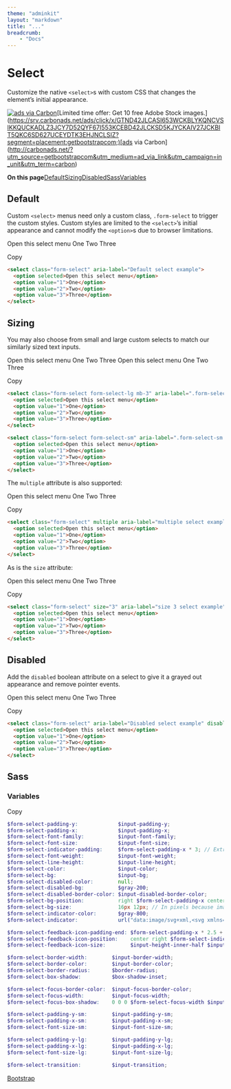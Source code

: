 ```yaml
---
theme: "adminkit"
layout: "markdown"
title: "..."
breadcrumb:
    - "Docs"
---
```


# Select

Customize the native `<select>`s with custom CSS that changes the element’s initial appearance.

[![ads via Carbon](https://cdn4.buysellads.net/uu/1/3386/1525189943-38523.png)](https://srv.carbonads.net/ads/click/x/GTND42JLCASI653WCKBLYKQNCVSIKKQUCKADLZ3JCY7D52QYF67I553KCEBD42JLCKSD5KJYCKAIV27JCKBIT5QKC6SD627UCEYDTK3EHJNCLSIZ?segment=placement:getbootstrapcom;)[Limited time offer: Get 10 free Adobe Stock images.](https://srv.carbonads.net/ads/click/x/GTND42JLCASI653WCKBLYKQNCVSIKKQUCKADLZ3JCY7D52QYF67I553KCEBD42JLCKSD5KJYCKAIV27JCKBIT5QKC6SD627UCEYDTK3EHJNCLSIZ?segment=placement:getbootstrapcom;)[ads via Carbon](http://carbonads.net/?utm_source=getbootstrapcom&utm_medium=ad_via_link&utm_campaign=in_unit&utm_term=carbon)

**On this page**[Default](https://getbootstrap.com/docs/5.0/forms/select/#default)[Sizing](https://getbootstrap.com/docs/5.0/forms/select/#sizing)[Disabled](https://getbootstrap.com/docs/5.0/forms/select/#disabled)[Sass](https://getbootstrap.com/docs/5.0/forms/select/#sass)[Variables](https://getbootstrap.com/docs/5.0/forms/select/#variables)

## Default

Custom `<select>` menus need only a custom class, `.form-select` to trigger the custom styles. Custom styles are limited to the `<select>`’s initial appearance and cannot modify the `<option>`s due to browser limitations.

  Open this select menu  One  Two  Three 

Copy

```html
<select class="form-select" aria-label="Default select example">
  <option selected>Open this select menu</option>
  <option value="1">One</option>
  <option value="2">Two</option>
  <option value="3">Three</option>
</select>
```

## Sizing

You may also choose from small and large custom selects to match our similarly sized text inputs.

  Open this select menu  One  Two  Three   Open this select menu  One  Two  Three 

Copy

```html
<select class="form-select form-select-lg mb-3" aria-label=".form-select-lg example">
  <option selected>Open this select menu</option>
  <option value="1">One</option>
  <option value="2">Two</option>
  <option value="3">Three</option>
</select>

<select class="form-select form-select-sm" aria-label=".form-select-sm example">
  <option selected>Open this select menu</option>
  <option value="1">One</option>
  <option value="2">Two</option>
  <option value="3">Three</option>
</select>
```

The `multiple` attribute is also supported:

  Open this select menu  One  Two  Three 

Copy

```html
<select class="form-select" multiple aria-label="multiple select example">
  <option selected>Open this select menu</option>
  <option value="1">One</option>
  <option value="2">Two</option>
  <option value="3">Three</option>
</select>
```

As is the `size` attribute:

  Open this select menu  One  Two  Three 

Copy

```html
<select class="form-select" size="3" aria-label="size 3 select example">
  <option selected>Open this select menu</option>
  <option value="1">One</option>
  <option value="2">Two</option>
  <option value="3">Three</option>
</select>
```

## Disabled

Add the `disabled` boolean attribute on a select to give it a grayed out appearance and remove pointer events.

  Open this select menu  One  Two  Three 

Copy

```html
<select class="form-select" aria-label="Disabled select example" disabled>
  <option selected>Open this select menu</option>
  <option value="1">One</option>
  <option value="2">Two</option>
  <option value="3">Three</option>
</select>
```

## Sass

### Variables

Copy

```scss
$form-select-padding-y:             $input-padding-y;
$form-select-padding-x:             $input-padding-x;
$form-select-font-family:           $input-font-family;
$form-select-font-size:             $input-font-size;
$form-select-indicator-padding:     $form-select-padding-x * 3; // Extra padding for background-image
$form-select-font-weight:           $input-font-weight;
$form-select-line-height:           $input-line-height;
$form-select-color:                 $input-color;
$form-select-bg:                    $input-bg;
$form-select-disabled-color:        null;
$form-select-disabled-bg:           $gray-200;
$form-select-disabled-border-color: $input-disabled-border-color;
$form-select-bg-position:           right $form-select-padding-x center;
$form-select-bg-size:               16px 12px; // In pixels because image dimensions
$form-select-indicator-color:       $gray-800;
$form-select-indicator:             url("data:image/svg+xml,<svg xmlns='http://www.w3.org/2000/svg' viewBox='0 0 16 16'><path fill='none' stroke='#{$form-select-indicator-color}' stroke-linecap='round' stroke-linejoin='round' stroke-width='2' d='M2 5l6 6 6-6'/></svg>");

$form-select-feedback-icon-padding-end: $form-select-padding-x * 2.5 + $form-select-indicator-padding;
$form-select-feedback-icon-position:    center right $form-select-indicator-padding;
$form-select-feedback-icon-size:        $input-height-inner-half $input-height-inner-half;

$form-select-border-width:        $input-border-width;
$form-select-border-color:        $input-border-color;
$form-select-border-radius:       $border-radius;
$form-select-box-shadow:          $box-shadow-inset;

$form-select-focus-border-color:  $input-focus-border-color;
$form-select-focus-width:         $input-focus-width;
$form-select-focus-box-shadow:    0 0 0 $form-select-focus-width $input-btn-focus-color;

$form-select-padding-y-sm:        $input-padding-y-sm;
$form-select-padding-x-sm:        $input-padding-x-sm;
$form-select-font-size-sm:        $input-font-size-sm;

$form-select-padding-y-lg:        $input-padding-y-lg;
$form-select-padding-x-lg:        $input-padding-x-lg;
$form-select-font-size-lg:        $input-font-size-lg;

$form-select-transition:          $input-transition;
```

[Bootstrap](https://getbootstrap.com/)

 